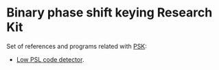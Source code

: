 Binary phase shift keying Research Kit
======================================
Set of references and programs related with [PSK](http://en.wikipedia.org/wiki/Phase-shift_keying):
 - [Low PSL code detector](LowPslCodeDetector).
